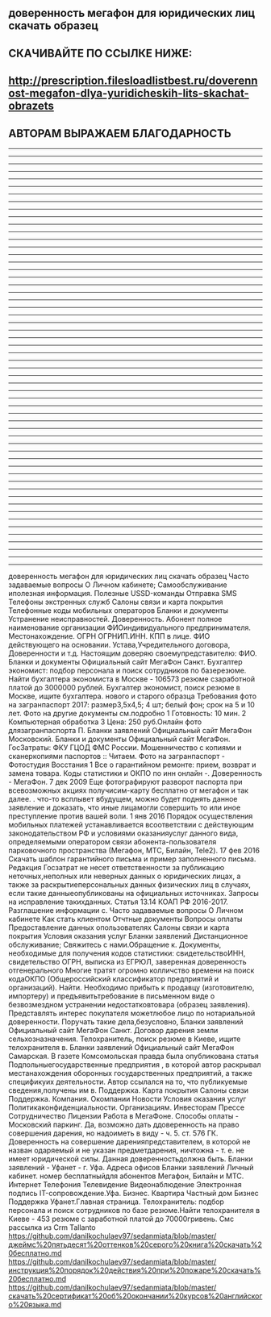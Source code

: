 доверенность мегафон для юридических лиц скачать образец
--------------------------------------------------
СКАЧИВАЙТЕ ПО ССЫЛКЕ НИЖЕ:
--------------------------------------------------
http://prescription.filesloadlistbest.ru/doverennost-megafon-dlya-yuridicheskih-lits-skachat-obrazets
--------------------------------------------------
АВТОРАМ ВЫРАЖАЕМ БЛАГОДАРНОСТЬ
--------------------------------------------------
--------------------------------------------------
--------------------------------------------------
--------------------------------------------------
--------------------------------------------------
--------------------------------------------------
--------------------------------------------------
--------------------------------------------------
--------------------------------------------------
--------------------------------------------------
--------------------------------------------------
--------------------------------------------------
--------------------------------------------------
--------------------------------------------------
--------------------------------------------------
--------------------------------------------------
--------------------------------------------------
--------------------------------------------------
--------------------------------------------------
--------------------------------------------------
--------------------------------------------------
--------------------------------------------------
--------------------------------------------------
--------------------------------------------------
--------------------------------------------------
--------------------------------------------------
--------------------------------------------------
--------------------------------------------------
--------------------------------------------------
--------------------------------------------------
--------------------------------------------------
--------------------------------------------------
--------------------------------------------------
--------------------------------------------------
--------------------------------------------------
--------------------------------------------------
--------------------------------------------------
--------------------------------------------------
--------------------------------------------------
--------------------------------------------------
--------------------------------------------------
--------------------------------------------------
--------------------------------------------------
--------------------------------------------------
--------------------------------------------------
--------------------------------------------------
--------------------------------------------------
--------------------------------------------------
--------------------------------------------------
--------------------------------------------------
--------------------------------------------------
--------------------------------------------------
--------------------------------------------------
--------------------------------------------------
--------------------------------------------------
--------------------------------------------------
--------------------------------------------------
доверенность мегафон для юридических лиц скачать образец Часто задаваемые вопросы  О Личном кабинете; Самообслуживание иполезная информация. Полезные USSD-команды  Отправка SMS Телефоны экстренных служб  Салоны связи и карта покрытия Телефонные коды мобильных операторов  Бланки и документы Устранение неисправностей. Доверенность. Абонент полное наименование организации  ФИОиндивидуального предпринимателя. Местонахождение. ОГРН  ОГРНИП.ИНН. КПП в лице. ФИО действующего на основании. Устава,Учредительного договора, Доверенности и т.д. Настоящим доверяю своемупредставителю: ФИО. Бланки и документы  Официальный сайт МегаФон Санкт. Бухгалтер экономист: подбор персонала и поиск сотрудников по базерезюме. Найти бухгалтера экономиста в Москве - 106573 резюме сзаработной платой до 3000000 рублей. Бухгалтер экономист, поиск резюме в Москве, ищите бухгалтера. нового и старого образца Требования фото на загранпаспорт 2017: размер3,5х4,5; 4 шт; белый фон; срок на 5 и 10 лет. Фото на другие документы см.подробно 1 Готовность: 10 мин. 2 Компьютерная обработка 3 Цена: 250 руб.Онлайн фото длязагранпаспорта П. Бланки заявлений  Официальный сайт МегаФон Московский. Бланки и документы  Официальный сайт МегаФон. ГосЗатраты: ФКУ ГЦОД ФМС России. Мошенничество с копиями и сканеркопиями паспортов :: Читаем. Фото на загранпаспорт - Фотостудия Восстания 1
Все о гарантийном ремонте: прием, возврат и замена товара. Коды статистики и ОКПО по инн онлайн -. Доверенность - МегаФон. 7 дек 2009  Еще фотографируют разворот паспорта при всевозможных акциях получисим-карту бесплатно от мегафон и так далее. . что-то всплывет вбудущем, можно будет поднять данное заявление и доказать, что иные лицамогли совершить то или иное преступление против вашей воли. 1 янв 2016  Порядок осуществления мобильных платежей устанавливается всоответствии с действующим законодательством РФ и условиями оказанияуслуг данного вида, определяемыми оператором связи абонента-пользователя парковочного пространства (Мегафон, МТС, Билайн, Tele2). 17 фев 2016  Скачать шаблон гарантийного письма и пример заполненного письма. Редакция Госзатрат не несет ответственности за публикацию неточных,неполных или неверных данных о юридических лицах, а также за раскрытиеперсональных данных физических лиц в случаях, если такие данныеопубликованы на официальных источниках. Запросы на исправление такихданных. Статья 13.14 КОАП РФ 2016-2017. Разглашение информации с. Часто задаваемые вопросы  О Личном кабинете  Как стать клиентом Отчтные документы  Вопросы оплаты  Предоставление данных опользователях  Салоны связи и карта покрытия  Условия оказания услуг Бланки заявлений  Дистанционное обслуживание; Свяжитесь с нами.Обращение к. Документы, необходимые для получения кодов статистики: свидетельствоИНН, свидетельство ОГРН, выписка из ЕГРЮЛ, заверенная доверенность отгенерального  Многие тратят огромно колличство времени на поиск кодаОКПО (Общероссийский классификатор предприятий и организаций). Найти. Необходимо прибыть к продавцу (изготовителю, импортеру) и предъявитьтребование в письменном виде о безвозмездном устранении недостатковтовара (образец заявления). Представлять интерес покупателя можетлюбое лицо по нотариальной доверенности. Поручать такие дела,безусловно,
Бланки заявлений  Официальный сайт МегаФон Санкт. Договор дарения земли сельхозназначения. Телохранитель, поиск резюме в Киеве, ищите телохранителя в. Бланки заявлений  Официальный сайт МегаФон Самарская. В газете Комсомольская правда была опубликована статья Подпольныегосударственные предприятия , в которой автор раскрывал местанахождения оборонных государственных предприятий, а также спецификуих деятельности. Автор ссылался на то, что публикуемые сведения,получены им в. Поддержка. Карта покрытия  Салоны связи  Поддержка. Компания. Окомпании  Новости  Условия оказания услуг  Политикаконфиденциальности. Организациям. Инвесторам  Прессе Сотрудничество  Лицензии  Работа в МегаФоне. Способы оплаты - Московский паркинг. Да, возможно дать ддоверенность на право совершения дарения, но надоиметь в виду - ч. 5. ст. 576 ГК. Доверенность на совершение даренияпредставителем, в которой не назван одаряемый и не указан предметдарения, ничтожна - т. е. не имеет юридической силы. Данная доверенностьдолжна быть. Бланки заявлений - Уфанет - г. Уфа. Адреса офисов  Бланки заявлений Личный кабинет.  номер бесплатныйдля абонентов Мегафон, Билайн и МТС. Интернет  Телефония Телевидение  Видеонаблюдение  Электронная подпись  IT-сопровождение.Уфа. Бизнес. Квартира  Частный дом  Бизнес  Поддержка  Уфанет.Главная страница. Телохранитель: подбор персонала и поиск сотрудников по базе резюме.Найти телохранителя в Киеве - 453 резюме с заработной платой до 70000гривень.
Смс рассылка из Crm Tallanto
https://github.com/danilkochulaev97/sedanmiata/blob/master/джеймс%20пятьдесят%20оттенков%20серого%20книга%20скачать%20бесплатно.md
https://github.com/danilkochulaev97/sedanmiata/blob/master/инструкция%20порядок%20действия%20при%20пожаре%20скачать%20бесплатно.md
https://github.com/danilkochulaev97/sedanmiata/blob/master/скачать%20сертификат%20об%20окончании%20курсов%20английского%20языка.md